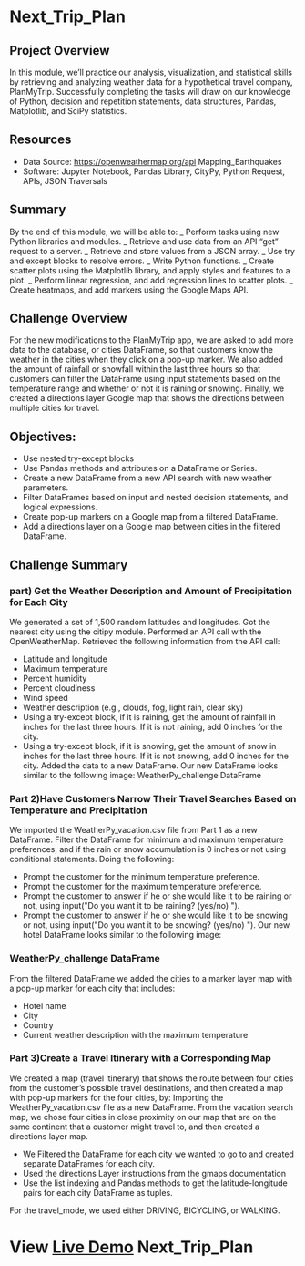 # Next_Trip_Plan

## Project Overview
In this module, we’ll practice our analysis, visualization, and statistical skills by retrieving and analyzing weather data for a hypothetical travel company, PlanMyTrip. Successfully completing the tasks will draw on our knowledge of Python, decision and repetition statements, data structures, Pandas, Matplotlib, and SciPy statistics.
## Resources
-	Data Source: https://openweathermap.org/api
Mapping_Earthquakes
-	Software: Jupyter Notebook, Pandas Library, CityPy, Python Request, APIs, JSON Traversals
## Summary
By the end of this module, we will be able to:
_ Perform tasks using new Python libraries and modules.
_  Retrieve and use data from an API “get” request to a server.
_  Retrieve and store values from a JSON array.
_ Use try and except blocks to resolve errors.
_ Write Python functions.
_ Create scatter plots using the Matplotlib library, and apply styles and features to a plot.
_ Perform linear regression, and add regression lines to scatter plots.
_ Create heatmaps, and add markers using the Google Maps API.
## Challenge Overview
For the new modifications to the PlanMyTrip app, we are asked to add more data to the database, or cities DataFrame, so that customers know the weather in the cities when they click on a pop-up marker. We also added the amount of rainfall or snowfall within the last three hours so that customers can filter the DataFrame using input statements based on the temperature range and whether or not it is raining or snowing. Finally, we created a directions layer Google map that shows the directions between multiple cities for travel.
## Objectives:
-	Use nested try-except blocks
-	Use Pandas methods and attributes on a DataFrame or Series.
-	Create a new DataFrame from a new API search with new weather parameters.
-	Filter DataFrames based on input and nested decision statements, and logical expressions.
-	Create pop-up markers on a Google map from a filtered DataFrame.
-	Add a directions layer on a Google map between cities in the filtered DataFrame.
## Challenge Summary
### part) Get the Weather Description and Amount of Precipitation for Each City
We generated a set of 1,500 random latitudes and longitudes.
Got the nearest city using the citipy module.
Performed an API call with the OpenWeatherMap.
Retrieved the following information from the API call:
-	Latitude and longitude
-	Maximum temperature
-	Percent humidity
-	Percent cloudiness
-	Wind speed
-	Weather description (e.g., clouds, fog, light rain, clear sky)
-	Using a try-except block, if it is raining, get the amount of rainfall in inches for the last three hours. If it is not raining, add 0 inches for the city.
-	Using a try-except block, if it is snowing, get the amount of snow in inches for the last three hours. If it is not snowing, add 0 inches for the city. Added the data to a new DataFrame.
Our new DataFrame looks similar to the following image:
WeatherPy_challenge DataFrame
### Part 2)Have Customers Narrow Their Travel Searches Based on Temperature and Precipitation
We imported the WeatherPy_vacation.csv file from Part 1 as a new DataFrame. Filter the DataFrame for minimum and maximum temperature preferences, and if the rain or snow accumulation is 0 inches or not using conditional statements. Doing the following:
-	Prompt the customer for the minimum temperature preference.
-	Prompt the customer for the maximum temperature preference.
-	Prompt the customer to answer if he or she would like it to be raining or not, using input("Do you want it to be raining? (yes/no) ").
-	Prompt the customer to answer if he or she would like it to be snowing or not, using input("Do you want it to be snowing? (yes/no) ").
Our new hotel DataFrame looks similar to the following image:
### WeatherPy_challenge DataFrame

From the filtered DataFrame we added the cities to a marker layer map with a pop-up marker for each city that includes:
- Hotel name
- City
- Country
- Current weather description with the maximum temperature

### Part 3)Create a Travel Itinerary with a Corresponding Map
We created a map (travel itinerary) that shows the route between four cities from the customer’s possible travel destinations, and then created a map with pop-up markers for the four cities, by:
Importing the WeatherPy_vacation.csv file as a new DataFrame. From the vacation search map, we chose four cities in close proximity on our map that are on the same continent that a customer might travel to, and then created a directions layer map.
- We Filtered the DataFrame for each city we wanted to go to and created separate DataFrames for each city.
- Used the directions Layer instructions from the gmaps documentation
- Use the list indexing and Pandas methods to get the latitude-longitude pairs for each city DataFrame as tuples.

For the travel_mode, we used either DRIVING, BICYCLING, or WALKING.

# View [Live Demo](https://hbostanchi.github.io/Next_Trip_Plan/) Next_Trip_Plan
